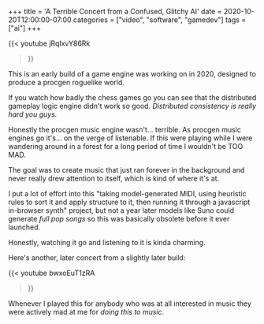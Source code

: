 +++
title = 'A Terrible Concert from a Confused, Glitchy AI'
date = 2020-10-20T12:00:00-07:00
categories = ["video", "software", "gamedev"]
tags = ["ai"]
+++

{{< youtube
jRqIxvY86Rk
 >}}

This is an early build of a game engine was working on in 2020, designed to produce a procgen roguelike world.

If you watch how badly the chess games go you can see that the distributed gameplay logic engine didn't work so good.
_Distributed consistency is really hard you guys._

Honestly the procgen music engine wasn't... terrible. As procgen music engines go it's... on the verge of listenable.
If this were playing while I were wandering around in a forest for a long period of time I wouldn't be TOO MAD.

The goal was to create music that just ran forever in the background and never really drew attention to itself, which is kind
of where it's at.

I put a lot of effort into this "taking model-generated MIDI, using heuristic rules to sort it and apply structure to it, then running it through a
javascript in-browser synth" project, but not a year later models like Suno could generate _full pop songs_ so this
was basically obsolete before it ever launched.

Honestly, watching it go and listening to it is kinda charming.

Here's another, later concert from a slightly later build:

{{< youtube
bwxoEuT1zRA
 >}}

Whenever I played this for anybody who was at all interested in music they were actively mad at me for _doing this to music_.